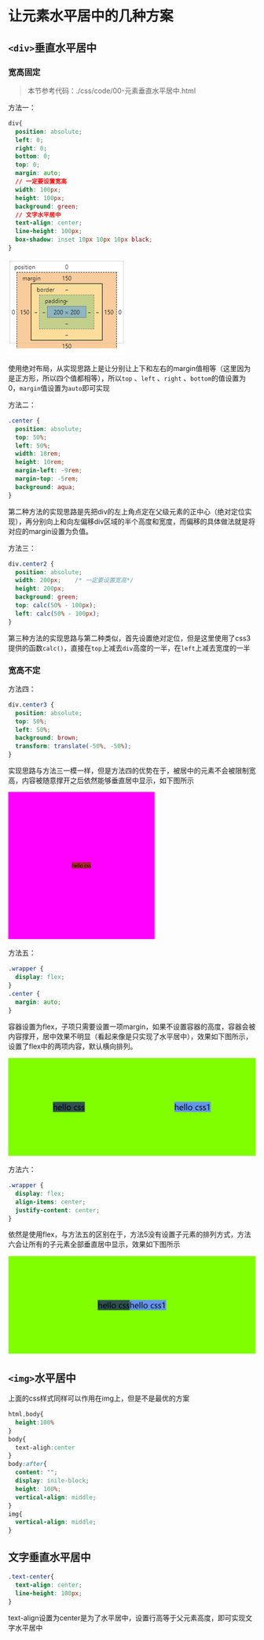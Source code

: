 # 让元素水平居中的几种方案

## `<div>`垂直水平居中

### 宽高固定

> 本节参考代码：./css/code/00-元素垂直水平居中.html

方法一：

```css
div{
  position: absolute;
  left: 0;
  right: 0;
  bottom: 0;
  top: 0;
  margin: auto;
  // 一定要设置宽高
  width: 100px;
  height: 100px;
  background: green;
  // 文字水平居中
  text-align: center;
  line-height: 100px;
  box-shadow: inset 10px 10px 10px black;
}
```

![1562638696308](.\assets\1562638696308.png)

使用绝对布局，从实现思路上是让分别让上下和左右的margin值相等（这里因为是正方形，所以四个值都相等），所以`top` 、`left` 、`right` 、`bottom`的值设置为0，`margin`值设置为`auto`即可实现

方法二：

```css
.center {
  position: absolute;
  top: 50%;
  left: 50%;
  width: 18rem;
  height: 10rem;
  margin-left: -9rem;
  margin-top: -5rem;
  background: aqua;
}
```

第二种方法的实现思路是先把div的左上角点定在父级元素的正中心（绝对定位实现），再分别向上和向左偏移div区域的半个高度和宽度，而偏移的具体做法就是将对应的margin设置为负值。

方法三：

```css
div.center2 {
  position: absolute;
  width: 200px;    /* 一定要设置宽高*/
  height: 200px;
  background: green;
  top: calc(50% - 100px);
  left: calc(50% - 100px);
}
```

第三种方法的实现思路与第二种类似，首先设置绝对定位，但是这里使用了css3提供的函数`calc()`，直接在`top`上减去`div`高度的一半，在`left`上减去宽度的一半

### 宽高不定

方法四：

```css
div.center3 {
  position: absolute;
  top: 50%;
  left: 50%;
  background: brown;
  transform: translate(-50%, -50%);
}
```

实现思路与方法三一模一样，但是方法四的优势在于，被居中的元素不会被限制宽高，内容被随意撑开之后依然能够垂直居中显示，如下图所示

<img src = '.\assets\1562642086722.png' style= "zoom:60%" />

方法五：

```css
.wrapper {
  display: flex;
}
.center {
  margin: auto;
}
```

容器设置为flex，子项只需要设置一项margin，如果不设置容器的高度，容器会被内容撑开，居中效果不明显（看起来像是只实现了水平居中），效果如下图所示，设置了flex中的两项内容，默认横向排列。

![1562644579320](assets/1562644579320.png)

方法六：

```css
.wrapper {
  display: flex;
  align-items: center;
  justify-content: center;
}
```

依然是使用flex，与方法五的区别在于，方法5没有设置子元素的排列方式，方法六会让所有的子元素全部垂直居中显示，效果如下图所示

![1562644501866](assets/1562644501866.png)

## `<img>`水平居中

上面的css样式同样可以作用在img上，但是不是最优的方案

```css
html,body{
  height:100%
}
body{
  text-aligh:center
}
body:after{
  content: "";
  display: inile-block;
  height: 100%;
  vertical-align: middle;
}
img{
  vertical-align: middle;
}
```

## 文字垂直水平居中

```css
.text-center{
  text-align: center;
  line-height: 100px;
}
```

text-align设置为center是为了水平居中，设置行高等于父元素高度，即可实现文字水平居中